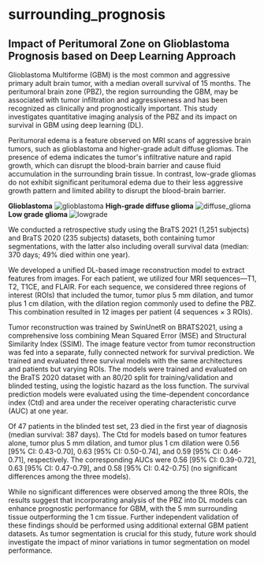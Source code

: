 # surrounding_prognosis
## Impact of Peritumoral Zone on Glioblastoma Prognosis based on Deep Learning Approach 

Glioblastoma Multiforme (GBM) is the most common and aggressive primary adult brain tumor, with a median overall survival of 15 months. The peritumoral brain zone (PBZ), the region surrounding the GBM, may be associated with tumor infiltration and aggressiveness and has been recognized as clinically and prognostically important. This study investigates quantitative imaging analysis of the PBZ and its impact on survival in GBM using deep learning (DL).

Peritumoral edema is a feature observed on MRI scans of aggressive brain tumors, such as glioblastoma and higher-grade adult diffuse gliomas. The presence of edema indicates the tumor's infiltrative nature and rapid growth, which can disrupt the blood-brain barrier and cause fluid accumulation in the surrounding brain tissue. In contrast, low-grade gliomas do not exhibit significant peritumoral edema due to their less aggressive growth pattern and limited ability to disrupt the blood-brain barrier. 

**Glioblastoma**
![glioblastoma](https://github.com/user-attachments/assets/64893dd2-0a17-4a3d-aa29-0559e6806ab8)
**High-grade diffuse glioma**
![diffuse_glioma](https://github.com/user-attachments/assets/1254b16d-50ab-4e23-a7c7-77060df83db3)
**Low grade glioma**
![lowgrade](https://github.com/user-attachments/assets/efa6f142-4f8b-48a5-b2b3-10d56c6ac48b)


We conducted a retrospective study using the BraTS 2021 (1,251 subjects) and BraTS 2020 (235 subjects) datasets, both containing tumor segmentations, with the latter also including overall survival data (median: 370 days; 49% died within one year).

We developed a unified DL-based image reconstruction model to extract features from images. For each patient, we utilized four MRI sequences—T1, T2, T1CE, and FLAIR. For each sequence, we considered three regions of interest (ROIs) that included the tumor, tumor plus 5 mm dilation, and tumor plus 1 cm dilation, with the dilation region commonly used to define the PBZ. This combination resulted in 12 images per patient (4 sequences × 3 ROIs).

Tumor reconstruction was trained by SwinUnetR on BRATS2021, using a comprehensive loss combining Mean Squared Error (MSE) and Structural Similarity Index (SSIM). The image feature vector from tumor reconstruction was fed into a separate, fully connected network for survival prediction. We trained and evaluated three survival models with the same architectures and patients but varying ROIs. The models were trained and evaluated on the BraTS 2020 dataset with an 80/20 split for training/validation and blinded testing, using the logistic hazard as the loss function. The survival prediction models were evaluated using the time-dependent concordance index (Ctd) and area under the receiver operating characteristic curve (AUC) at one year.

Of 47 patients in the blinded test set, 23 died in the first year of diagnosis (median survival: 387 days). The Ctd for models based on tumor features alone, tumor plus 5 mm dilation, and tumor plus 1 cm dilation were 0.56 [95% CI: 0.43-0.70], 0.63 [95% CI: 0.50-0.74], and 0.59 [95% CI: 0.46-0.71], respectively. The corresponding AUCs were 0.56 [95% CI: 0.39-0.72], 0.63 [95% CI: 0.47-0.79], and 0.58 [95% CI: 0.42-0.75] (no significant differences among the three models).

While no significant differences were observed among the three ROIs, the results suggest that incorporating analysis of the PBZ into DL models can enhance prognostic performance for GBM, with the 5 mm surrounding tissue outperforming the 1 cm tissue. Further independent validation of these findings should be performed using additional external GBM patient datasets. As tumor segmentation is crucial for this study, future work should investigate the impact of minor variations in tumor segmentation on model performance.
